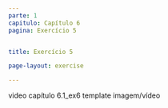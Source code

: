 ```yaml
---
parte: 1
capitulo: Capítulo 6
pagina: Exercício 5


title: Exercício 5

page-layout: exercise

---
```


video capítulo 6.1_ex6
template imagem/vídeo
